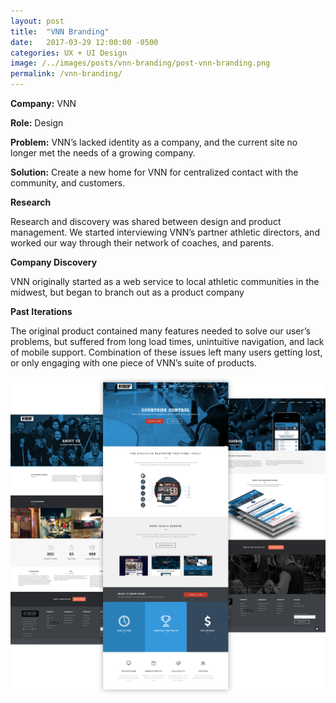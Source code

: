 ```yaml
---
layout: post
title:  "VNN Branding"
date:   2017-03-29 12:00:00 -0500
categories: UX + UI Design
image: /../images/posts/vnn-branding/post-vnn-branding.png
permalink: /vnn-branding/
---
```


**Company:** VNN

**Role:** Design

**Problem:** VNN’s lacked identity as a company, and the current site no longer met the needs of a growing company.

**Solution:** Create a new home for VNN for centralized contact with the community, and customers.



**Research**

Research and discovery was shared between design and product management. We started interviewing VNN’s partner athletic directors, and worked our way through their network of coaches, and parents.



**Company Discovery**

VNN originally started as a web service to local athletic communities in the midwest, but began to branch out as a product company



**Past Iterations**

The original product contained many features needed to solve our user’s problems, but suffered from long load times, unintuitive navigation, and lack of mobile support. Combination of these issues left many users getting lost, or only engaging with one piece of VNN’s suite of products.

![vnnbranding](/../images/posts/vnn-branding/vnn-site.png "Logo Title Text 1")
